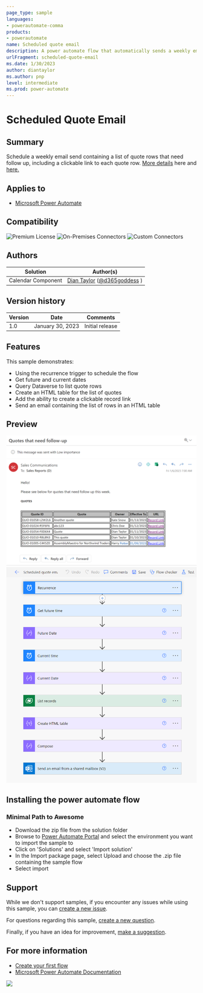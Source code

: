 ```yaml
---
page_type: sample
languages:
- powerautomate-comma
products:
- powerautomate
name: Scheduled quote email
description: A power automate flow that automatically sends a weekly email with quote details
urlFragment: scheduled-quote-email
ms.date: 1/30/2023
author: diantaylor
ms.author: pnp
level: intermediate
ms.prod: power-automate
---
```


# Scheduled Quote Email

## Summary

Schedule a weekly email send containing a list of quote rows that need follow up, including a clickable link to each quote row. [More details](https://d365goddess.com/schedule-weekly-email-with-quote-details-and-hyperlink-part-1/) here and [here.](https://d365goddess.com/schedule-weekly-email-with-quote-details-and-hyperlink-part-2/)

## Applies to

* [Microsoft Power Automate](https://learn.microsoft.com/en-us/power-automate/)

## Compatibility


![Premium License](https://img.shields.io/badge/Premium%20License-Required-red.svg "Premium Power Automate license required")
![On-Premises Connectors](https://img.shields.io/badge/On--Premises%20Connectors-No-green.svg "Does not use on-premise connectors")
![Custom Connectors](https://img.shields.io/badge/Custom%20Connectors-Not%20Required-green.svg "Does not use custom connectors")

## Authors

Solution|Author(s)
--------|---------
Calendar Component | [Dian Taylor](https://github.com/d365goddess) ([@d365goddess](https://www.twitter.com/d365goddess) )

## Version history

Version|Date|Comments
-------|----|--------
1.0|January 30, 2023|Initial release


## Features

This sample demonstrates:

* Using the recurrence trigger to schedule the flow
* Get future and current dates 
* Query Dataverse to list quote rows
* Create an HTML table for the list of quotes
* Add the ability to create a clickable record link
* Send an email containing the list of rows in an HTML table 

## Preview
![Preview](./assets/EmailMessage.png)  
![Preview](./assets/ScheduledQuoteEmailFlow.png)  

## Installing the power automate flow
### Minimal Path to Awesome

* Download the zip file from the solution folder
* Browse to [Power Automate Portal](https://make.powerautomate.com) and select the environment you want to import the sample to
* Click on 'Solutions' and select 'Import solution'
* In the Import package page, select Upload and choose the .zip file containing the sample flow
* Select import


## Support

While we don't support samples, if you encounter any issues while using this sample, you can [create a new issue](https://github.com/pnp/powerautomate-samples/issues/new?assignees=&labels=Needs%3A+Triage+%3Amag%3A%2Ctype%3Abug-suspected&template=bug-report.yml&sample=YOURSAMPLENAME&authors=@YOURGITHUBUSERNAME&title=YOURSAMPLENAME%20-%20).

For questions regarding this sample, [create a new question](https://github.com/pnp/powerautomate-samples/issues/new?assignees=&labels=Needs%3A+Triage+%3Amag%3A%2Ctype%3Abug-suspected&template=question.yml&sample=YOURSAMPLENAME&authors=@YOURGITHUBUSERNAME&title=YOURSAMPLENAME%20-%20).

Finally, if you have an idea for improvement, [make a suggestion](https://github.com/pnp/powerautomate-samples/issues/new?assignees=&labels=Needs%3A+Triage+%3Amag%3A%2Ctype%3Abug-suspected&template=suggestion.yml&sample=YOURSAMPLENAME&authors=@YOURGITHUBUSERNAME&title=YOURSAMPLENAME%20-%20).

## For more information

- [Create your first flow](https://docs.microsoft.com/en-us/power-automate/getting-started#create-your-first-flow)
- [Microsoft Power Automate Documentation](https://learn.microsoft.com/en-us/power-automate/)

<img src="https://telemetry.sharepointpnp.com/powerautomate-samples/samples/ScheduledQuoteEmail" />
